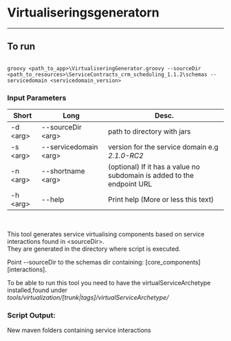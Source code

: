 # Virtualiseringsgeneratorn
---

## To run

<pre><code>
groovy &lt;path_to_app&gt;\VirtualiseringGenerator.groovy --sourceDir &lt;path_to_resources&gt;\ServiceContracts_crm_scheduling_1.1.2\schemas --servicedomain &lt;servicedomain_version&gt;
</code></pre>
                               
### Input Parameters


|  Short | Long | Desc. |
|----------	|-----------------------|-----------------------------	|
| -d &lt;arg&gt; | --sourceDir &lt;arg&gt; 	| path to directory with jars 	|
| -s &lt;arg&gt; | --servicedomain &lt;arg&gt;  | version for the service domain e.g <i>2.1.0-RC2</i> |
| -n &lt;arg&gt; | --shortname &lt;arg&gt; | (optional) If it has a value no subdomain is added to the endpoint URL |
| -h &lt;arg&gt; | --help | Print help (More or less this text) |

<br />

This tool generates service virtualising components based on service
interactions found in &lt;sourceDir&gt;. <br />
They are generated in the directory where script is executed.<p />
Point --sourceDir to the schemas dir containing: [core_components] [interactions].<p />To be able to run this tool you need to have the
virtualServiceArchetype installed,found under <i>tools/virtualization/[trunk|tags]/virtualServiceArchetype/</i>
<br />

### Script Output:
New maven folders containing service interactions